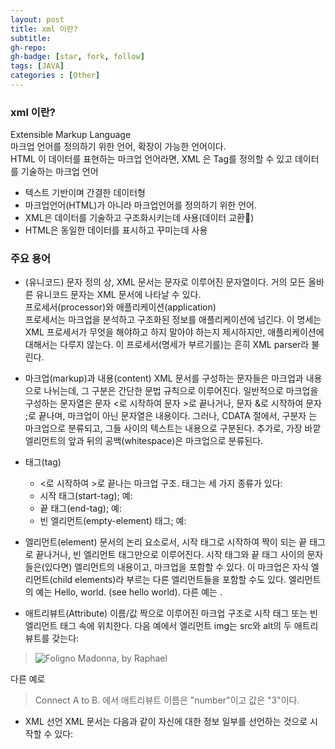 ```yaml
---
layout: post
title: xml 이란?
subtitle: 
gh-repo: 
gh-badge: [star, fork, follow]
tags: [JAVA]
categories : [Other]
---
```



### xml 이란?
Extensible Markup Language  
마크업 언어를 정의하기 위한 언어, 확장이 가능한 언어이다.  
HTML 이 데이터를 표현하는 마크업 언어라면, XML 은 Tag를 정의할 수 있고 데이터를 기술하는 마크업 언어  


* 텍스트 기반이며 간결한 데이터형
* 마크업언어(HTML)가 아니라 마크업언어를 정의하기 위한 언어.
* XML은 데이터를 기술하고 구조화시키는데 사용(데이터 교환)
* HTML은 동일한 데이터를 표시하고 꾸미는데 사용

### 주요 용어

* (유니코드) 문자
정의 상, XML 문서는 문자로 이루어진 문자열이다. 거의 모든 올바른 유니코드 문자는 XML 문서에 나타날 수 있다.  
프로세서(processor)와 애플리케이션(application)  
프로세서는 마크업을 분석하고 구조화된 정보를 애플리케이션에 넘긴다. 이 명세는 XML 프로세서가 무엇을 해야하고 하지 말아야 하는지 제시하지만,   애플리케이션에 대해서는 다루지 않는다. 이 프로세서(명세가 부르기를)는 흔히 XML parser라 불린다.  

* 마크업(markup)과 내용(content)
XML 문서를 구성하는 문자들은 마크업과 내용으로 나뉘는데, 그 구분은 간단한 문법 규칙으로 이루어진다. 일반적으로 마크업을 구성하는 문자열은 문자 <로 시작하여 문자 >로 끝나거나, 문자 &로 시작하여 문자 ;로 끝나며, 마크업이 아닌 문자열은 내용이다. 그러나, CDATA 절에서, 구분자 <![CDATA[와 ]]>는 마크업으로 분류되고, 그들 사이의 텍스트는 내용으로 구분된다. 추가로, 가장 바깥 엘리먼트의 앞과 뒤의 공백(whitespace)은 마크업으로 분류된다.  

* 태그(tag) 
    - <로 시작하여 >로 끝나는 마크업 구조. 태그는 세 가지 종류가 있다:
    - 시작 태그(start-tag); 예: <section>
    - 끝 태그(end-tag); 예: </section>
    - 빈 엘리먼트(empty-element) 태그; 예: <line-break />

* 엘리먼트(element)
문서의 논리 요소로서, 시작 태그로 시작하여 짝이 되는 끝 태그로 끝나거나, 빈 엘리먼트 태그만으로 이루어진다. 시작 태그와 끝 태그 사이의 문자들은(있다면) 엘리먼트의 내용이고, 마크업을 포함할 수 있다. 이 마크업은 자식 엘리먼트(child elements)라 부르는 다른 엘리먼트들을 포함할 수도 있다. 엘리먼트의 예는 <Greeting>Hello, world.</Greeting> (see hello world). 다른 예는 <line-break />.

* 애트리뷰트(Attribute)
이름/값 짝으로 이루어진 마크업 구조로 시작 태그 또는 빈 엘리먼트 태그 속에 위치한다. 다음 예에서 엘리먼트 img는 src와 alt의 두 애트리뷰트를 갖는다:
> <img src="madonna.jpg" alt='Foligno Madonna, by Raphael'/>
다른 예로
> <step number="3">Connect A to B.</step>
에서 애트리뷰트 이름은 "number"이고 값은 "3"이다.

* XML 선언
XML 문서는 다음과 같이 자신에 대한 정보 일부를 선언하는 것으로 시작할 수 있다:
> <?xml version="1.0" encoding="UTF-8" ?>